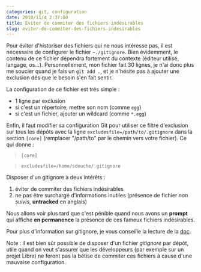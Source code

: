 ```yaml
---
categories: git, configuration
date: 2010/11/4 2:37:00
title: Eviter de commiter des fichiers indésirables
slug: eviter-de-commiter-des-fichiers-indesirables
---
```


Pour éviter d'historiser des fichiers qui ne nous intéresse pas, il est nécessaire de configurer le fichier `~./gitignore`. Bien évidemment, le contenu de ce fichier dépendra fortement du contexte (éditeur utilisé, langage, os...). Personnellement, mon fichier fait 30 lignes, je n'ai donc plus me soucier quand je fais un `git add .`, et je n'hésite pas à ajouter une exclusion dés que le besoin s'en fait sentir.

La configuration de ce fichier est trés simple :

- 1 ligne par exclusion
- si c'est un répertoire, mettre son nom (comme `egg`)
- si c'est un fichier, ajouter un wildcard (comme `*.egg`)

Enfin, il faut modifier sa configuration Git pour utiliser ce filtre d'exclusion sur tous les dépôts avec la ligne `excludesfile=/path/to/.gitignore` dans la section `[core]` (remplacer "/path/to" par le chemin vers votre fichier). Ce qui donne :

>`[core]`

>`excludesfile=/home/sdouche/.gitignore`

Disposer d'un gitignore à deux intérêts :

1. éviter de commiter des fichiers indésirables
2. ne pas être surchargé d'informations inutiles (présence de fichier *non suivis*, **untracked** en anglais)

Nous allons voir plus tard que c'est pénible quand nous avons un **prompt** qui affiche **en permanence** la présence de ces fameux fichiers indésirables.

Pour plus d'information sur gitignore, je vous conseille la lecture de la [doc](http://www.kernel.org/pub/software/scm/git/docs/gitignore.html).

Note : il est bien sûr possible de disposer d'un fichier *gitignore* par dépôt, utile quand on veut s'assurer que les développeurs (par exemple sur un projet Libre) ne feront pas la bétise de commiter ces fichiers à cause d'une mauvaise configuration.
